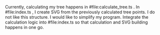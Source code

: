 Currently, calculating my tree happens in #file:calculate_tree.ts . In #file:index.ts , I create SVG from the previously calculated tree points. I do not like this structure. I would like to simplify my program. Integrate the calculation logic into #file:index.ts so that calculation and SVG building happens in one go.

